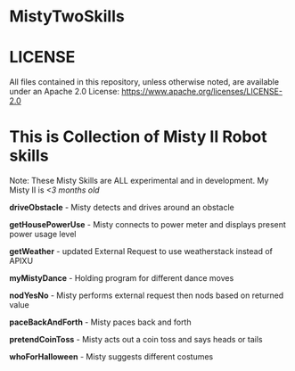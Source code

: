 # MistyTwoSkills

# LICENSE #

All files contained in this repository, unless otherwise noted, are
available under an Apache 2.0 License:
https://www.apache.org/licenses/LICENSE-2.0


# This is Collection of Misty II Robot skills

Note: These Misty Skills are ALL experimental and in development. My Misty II is _<3 months old_

**driveObstacle** - Misty detects and drives around an obstacle

**getHousePowerUse** - Misty connects to power meter and displays present power usage level

**getWeather** - updated External Request to use weatherstack instead of APIXU

**myMistyDance** - Holding program for different dance moves

**nodYesNo** - Misty performs external request then nods based on returned value

**paceBackAndForth** - Misty paces back and forth

**pretendCoinToss** - Misty acts out a coin toss and says heads or tails

**whoForHalloween** - Misty suggests different costumes




